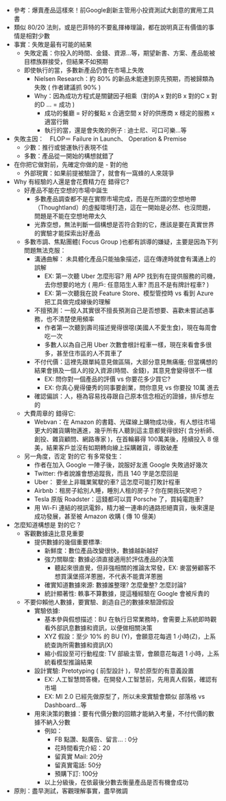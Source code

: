 - 參考：爆賣產品這樣來！前Google創新主管用小投資測試大創意的實用工具書
- 類似 80/20 法則，或是巴菲特的不要亂揮棒理論，都在說明真正有價值的事情是相對少數
- 事實：失敗是最有可能的結果
    - 失敗定義：你投入的時間、金錢、資源...等，期望新書、方案、產品能被目標族群接受，但結果不如預期
    - 即使執行的當，多數新產品仍會在市場上失敗
        - Nielsen Research：約 80% 的新品未能達到原先預期，而被歸類為失敗 ( 作者建議抓 90% )
        - Why：因為成功方程式是關鍵因子相乘（對的A  x  對的B  x  對的C  x  對的D ... = 成功 )
            - 成功的餐廳 = 好的餐點 x 合適空間  x  好的供應商  x  穩定的服務  x  適當行銷
            - 執行的當，還是會失敗的例子 : 迪士尼、可口可樂...等
- 失敗主因：　FLOP＝ Failure in  Launch、 Operation  &  Premise
    - 少數：推行或營運執行表現不佳
    - 多數：產品從一開始的構想就錯了
- 在你把它做對前，先確定你做的是 - 對的他
    - 外部現實：如果前提被驗證了，就會有一窩蜂的人來競爭
- Why 有經驗的人還是會花費精力在 錯得它?
    - 好產品不能在空想的市場中誕生
        - 多數產品調查都不是在實際市場完成，而是在所謂的空想地帶（Thoughtland）的虛擬環境打造，這在一開始是必然、也沒問題，問題是不能在空想地帶太久
        - 光靠空想，無法判斷一個構想是否符合對的它，應該是要在真實世界的實驗才能探索出好產品
    - 多數市調、焦點團體( Focus Group )也都有誤導的嫌疑，主要是因為下列問題無法克服：
        - 溝通曲解： 未具體化產品只能抽象描述，這在傳達時就會有溝通上的誤解
            - EX: 第一次聽 Uber 怎麼形容? 用 APP 找到有在提供服務的司機，去你想要的地方 ( 用戶: 任意陌生人車? 而且不是有牌計程車? )
            - EX: 第一次聽我在說 Feature Store、模型管控時  vs  看到 Azure 把工具做完成線後的理解
        - 不擅預測：一般人其實很不擅長預測自己是否想要、喜歡未嘗試過事務，也不清楚使用頻率
            - 作者第一次聽到壽司描述覺得很噁(美國人不愛生食)，現在每周會吃一次
            - 多數人以為自己用 Uber 次數會根計程車一樣，現在來看會多很多，甚至住市區的人不買車了
        - 不付代價：這裡先跟單純意見做區隔，大部分意見無痛癢; 但當構想的結果會損及一個人的投入資源(時間、金錢)，其意見會變得很不一樣
            - EX: 問你對一個產品的評價  vs   你要花多少買它?
            - EX: 你真心覺得優秀的同事要創業，問你意見  vs  你要投 10萬 進去
        - 確認偏誤：人，極為容易找尋跟自己原本信念相近的證據，排斥想左的
    - 大費周章的 錯得它:
        - Webvan：在 Amazon 的書籍、光碟線上購物成功後，有人想往市場更大的雜貨購物邁進，幾乎所有人聽到這主意都覺得很好( 含分析師、創投、雜貨顧問、網路專家 )，在首輪募得 100萬美後，陸續投入 8 億美，結果客戶並沒有如期轉向線上採購雜貨，導致破產
    - 另一角度，否定 對的它 有多常發生：
        - 作者在加入 Google 一陣子後，說服好友進 Google 失敗過好幾次
        - Twitter: 作者說誰會想追蹤我，而且 140 字是怎麼回是
        - Uber： 要坐上非職業駕駛的車? 這怎麼可能打敗計程車
        - Airbnb：租房子給別人睡，睡別人租的房子？你在開我玩笑吧？
        - Tesla 原版 Roadster：這錢都可以買 Porsche 了，買純電跑車?
        - 用 Wi-Fi 連結的視訊電鈴，精力被一連串的通路拒絕賣貨，後來還是成功發展，甚至被 Amazon 收購 ( 傳 10 億美) 
- 怎麼知道構想是 對的它？
    - 客觀數據遠比意見重要
        - 提供數據的幾個重要標準:
            - 新鮮度：數位產品改變很快，數據越新越好
            - 強力關聯度: 數據必須直接適用於評估產品的決策
                - 聽起來很直覺，但非強相關的推論太常發，EX: 麥當勞顧客不想買漢堡搭洋蔥圈，不代表不能賣洋蔥圈
            - 確實知道數據來源: 數據誰整理? 怎麼彙整? 怎麼討論?
            - 統計顯著性: 軼事不算數據，提這種經驗在 Google 會被斥責的
    - 不要仰賴他人數據，要實驗、創造自己的數據來驗證假設
        - 實驗依據:
            - 基本參與假想描述：BU 在執行日常業務時，會需要上系統即時觀看外部訊息數據和資訊，以便做相關決策
            - XYZ 假設：至少 10% 的 BU (Y)，會願意花每週 1 小時(Z)，上系統查詢所需數據和資訊(X)
            - 縮小假設至可行動程度:  TV 部級主管，會願意花每週 1 小時，上系統看模型推論結果
        - 設計實驗: Pretotyping ( 前型設計 )，早於原型的有意義設置
            - EX: 人工智慧問答機，在開發人工智慧前，先用真人假裝，確認有市場
            - EX: MI 2.0 已經先做原型了，所以未來實驗會類似  部落格 vs  Dashboard...等
        - 用來決策的數據：要有代價分數的回饋才能納入考量，不付代價的數據不納入分數
            - 例如：
                - FB 點讚、點廣告、留言... :  0分
                - 花時間看完介紹：20
                - 留真實 Mail: 20分
                - 留真實電話: 50分
                - 預購下訂:  100分
            - 以上分級後，在依最後分數去衡量產品是否有機會成功
- 原則：盡早測試，客觀理解事實，盡早微調

